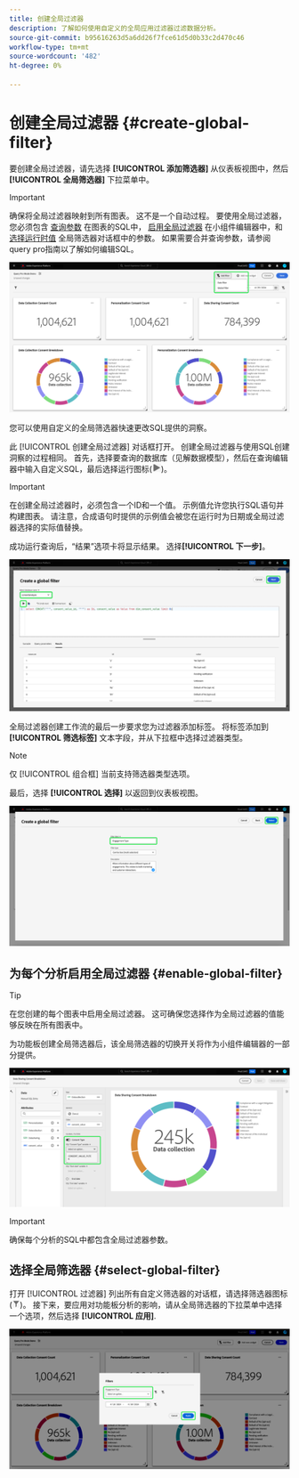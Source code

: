 ```yaml
---
title: 创建全局过滤器
description: 了解如何使用自定义的全局应用过滤器过滤数据分析。
source-git-commit: b95616263d5a6dd26f7fce61d5d0b33c2d470c46
workflow-type: tm+mt
source-wordcount: '482'
ht-degree: 0%

---
```


# 创建全局过滤器 {#create-global-filter}

要创建全局过滤器，请先选择 **[!UICONTROL 添加筛选器]** 从仪表板视图中，然后 **[!UICONTROL 全局筛选器]** 下拉菜单中。

>[!IMPORTANT]
>
>确保将全局过滤器映射到所有图表。 这不是一个自动过程。 要使用全局过滤器，您必须包含 [查询参数](../../../../query-service/ui/parameterized-queries.md) 在图表的SQL中， [启用全局过滤器](#enable-global-filter) 在小组件编辑器中，和 [选择运行时值](#select-global-filter) 全局筛选器对话框中的参数。 如果需要合并查询参数，请参阅query pro指南以了解如何编辑SQL。

![一个自定义仪表板，其中添加过滤器及其下拉菜单突出显示。](../../../images/customizable-insights/add-filter.png)

您可以使用自定义的全局筛选器快速更改SQL提供的洞察。

此 [!UICONTROL 创建全局过滤器] 对话框打开。 创建全局过滤器与使用SQL创建洞察的过程相同。 首先，选择要查询的数据库（见解数据模型），然后在查询编辑器中输入自定义SQL，最后选择运行图标(![运行图标。](../../../images/customizable-insights/run-icon.png))。

>[!IMPORTANT]
>
>在创建全局过滤器时，必须包含一个ID和一个值。 示例值允许您执行SQL语句并构建图表。 请注意，合成语句时提供的示例值会被您在运行时为日期或全局过滤器选择的实际值替换。

成功运行查询后，“结果”选项卡将显示结果。 选择&#x200B;**[!UICONTROL 下一步]**。

![此 [!UICONTROL 创建全局过滤器对话框] 使用数据集下拉菜单，运行图标和下一步会突出显示。](../../../images/customizable-insights/global-filter.png)

全局过滤器创建工作流的最后一步要求您为过滤器添加标签。 将标签添加到 **[!UICONTROL 筛选标签]** 文本字段，并从下拉框中选择过滤器类型。

>[!NOTE]
>
>仅 [!UICONTROL 组合框] 当前支持筛选器类型选项。

最后，选择 **[!UICONTROL 选择]** 以返回到仪表板视图。

![此 [!UICONTROL 创建全局过滤器对话框] 选择，并突出显示过滤器标签文本输入。](../../../images/customizable-insights/global-filter-label.png)

## 为每个分析启用全局过滤器 {#enable-global-filter}

>[!TIP]
>
>在您创建的每个图表中启用全局过滤器。 这可确保您选择作为全局过滤器的值能够反映在所有图表中。

为功能板创建全局筛选器后，该全局筛选器的切换开关将作为小组件编辑器的一部分提供。

![突出显示具有“全局过滤器”切换的小组件编辑器。](../../../images/customizable-insights/global-filter-consent.png)

>[!IMPORTANT]
>
>确保每个分析的SQL中都包含全局过滤器参数。

## 选择全局筛选器 {#select-global-filter}

打开 [!UICONTROL 过滤器] 列出所有自定义筛选器的对话框，请选择筛选器图标(![过滤器图标。](../../../images/customizable-insights/filter.png))。 接下来，要应用对功能板分析的影响，请从全局筛选器的下拉菜单中选择一个选项，然后选择 **[!UICONTROL 应用]**.

![突出显示过滤器对话框的自定义仪表板。](../../../images/customizable-insights/custom-filters.png)
